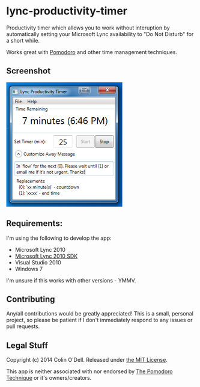 lync-productivity-timer
=======================

Productivity timer which allows you to work without interuption by automatically setting your Microsoft Lync availability to "Do Not Disturb" for a short while.

Works great with [Pomodoro](http://pomodorotechnique.com/) and other time management techniques.

## Screenshot

![App screenshot](screenshot.png "App screenshot")

## Requirements:

I'm using the following to develop the app:

* Microsoft Lync 2010
* [Microsoft Lync 2010 SDK](http://www.microsoft.com/en-us/download/details.aspx?id=18898)
* Visual Studio 2010
* Windows 7

I'm unsure if this works with other versions - YMMV.

## Contributing

Any/all contributions would be greatly appreciated!  This is a small, personal project, so please be patient if I don't immediately respond to any issues or pull requests.

## Legal Stuff

Copyright (c) 2014 Colin O'Dell. Released under [the MIT License](LICENSE.md).

This app is neither associated with nor endorsed by [The Pomodoro Technique](http://pomodorotechnique.com/) or it's owners/creators.
